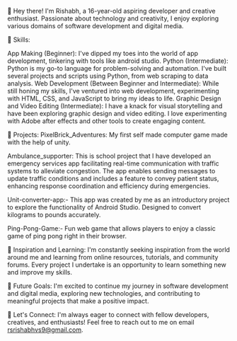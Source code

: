 👋 Hey there! I'm Rishabh, a 16-year-old aspiring developer and creative enthusiast. Passionate about technology and creativity, I enjoy exploring various domains of software development and digital media.

🌟 Skills:

App Making (Beginner): I've dipped my toes into the world of app development, tinkering with tools like android studio.
Python (Intermediate): Python is my go-to language for problem-solving and automation. I've built several projects and scripts using Python, from web scraping to data analysis.
Web Development (Between Beginner and Intermediate): While still honing my skills, I've ventured into web development, experimenting with HTML, CSS, and JavaScript to bring my ideas to life.
Graphic Design and Video Editing (Intermediate): I have a knack for visual storytelling and have been exploring graphic design and video editing. I love experimenting with Adobe after effects and other tools to create engaging content.

🚀 Projects:
PixelBrick_Adventures: My first self made computer game made with the help of unity.

Ambulance_supporter: This is school project that I have developed an emergency services app facilitating real-time communication with traffic systems to alleviate congestion. The app enables sending messages to update traffic conditions and includes a feature to convey patient status, enhancing response coordination and efficiency during emergencies.

Unit-converter-app:- This app was created by me as an introductory project to explore the functionality of Android Studio. Designed to convert kilograms to pounds accurately.

Ping-Pong-Game:- Fun web game that allows players to enjoy a classic game of ping pong right in their browser.

🎨 Inspiration and Learning:
I'm constantly seeking inspiration from the world around me and learning from online resources, tutorials, and community forums. Every project I undertake is an opportunity to learn something new and improve my skills.

🌱 Future Goals:
I'm excited to continue my journey in software development and digital media, exploring new technologies, and contributing to meaningful projects that make a positive impact.

💬 Let's Connect:
I'm always eager to connect with fellow developers, creatives, and enthusiasts! Feel free to reach out to me on email rsrishabhvs9@gmail.com.

<!---
Rishabh-12/Rishabh-12 is a ✨ special ✨ repository because its `README.md` (this file) appears on your GitHub profile.
You can click the Preview link to take a look at your changes.
--->
